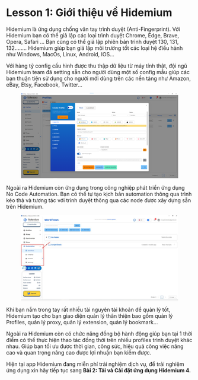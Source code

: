 # Lesson 1: Giới thiệu về Hidemium

Hidemium là ứng dụng chống vân tay trình duyệt (Anti-Fingerprint). Với Hidemium bạn có thể giả lập các loại trình duyệt Chrome, Edge, Brave, Opera, Safari … Bạn cũng có thể giả lập phiên bản trình duyệt 130, 131, 132........ Hidemium giúp bạn giả lập môi trường tốt các loại hệ điều hành như Windows, MacOs, Linux, Android, IOS…

Với hàng tỷ config cấu hình được thu thập dữ liệu từ máy tính thật, đội ngũ Hidemium team đã setting sẵn cho người dùng một số config mẫu giúp các bạn thuận tiện sử dụng cho người mới dùng trên các nền tảng như Amazon, eBay, Etsy, Facebook, Twitter…

<figure><img src="../../../.gitbook/assets/image.png" alt=""><figcaption></figcaption></figure>



Ngoài ra Hidemium còn ứng dụng trong công nghiệp phát triển ứng dụng No Code Automation. Bạn có thể tự tạo kịch bản automation thông qua trình kéo thả và tương tác với trình duyệt thông qua các node được xây dựng sẵn trên Hidemium.

<figure><img src="../../../.gitbook/assets/image (1).png" alt=""><figcaption></figcaption></figure>





Khi bạn nắm trong tay rất nhiều tài nguyên tài khoản để quản lý tốt, Hidemium tạo cho bạn giao diện quản lý thân thiện bao gồm quản lý Profiles, quản lý proxy, quản lý extension, quản lý bookmark…

Ngoài ra Hidemium còn có chức năng đồng bộ hành động giúp bạn tại 1 thời điểm có thể thực hiện thao tác đồng thời trên nhiều profiles trình duyệt khác nhau. Giúp bạn tối ưu được thời gian, công sức, hiệu quả công việc nâng cao và quan trọng nâng cao được lợi nhuận bạn kiếm được.

Hiện tại app Hidemium đang miễn phí trải nghiệm dịch vụ, để trải nghiệm ứng dụng xin hãy tiếp tục sang **Bài 2: Tải và Cài đặt ứng dụng Hidemium 4.**
